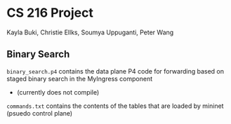 # CS 216 Project
Kayla Buki, Christie Ellks, Soumya Uppuganti, Peter Wang

## Binary Search
`binary_search.p4` contains the data plane P4 code for forwarding based on staged binary search in the MyIngress component 
- (currently does not compile)

`commands.txt` contains the contents of the tables that are loaded by mininet (psuedo control plane)
